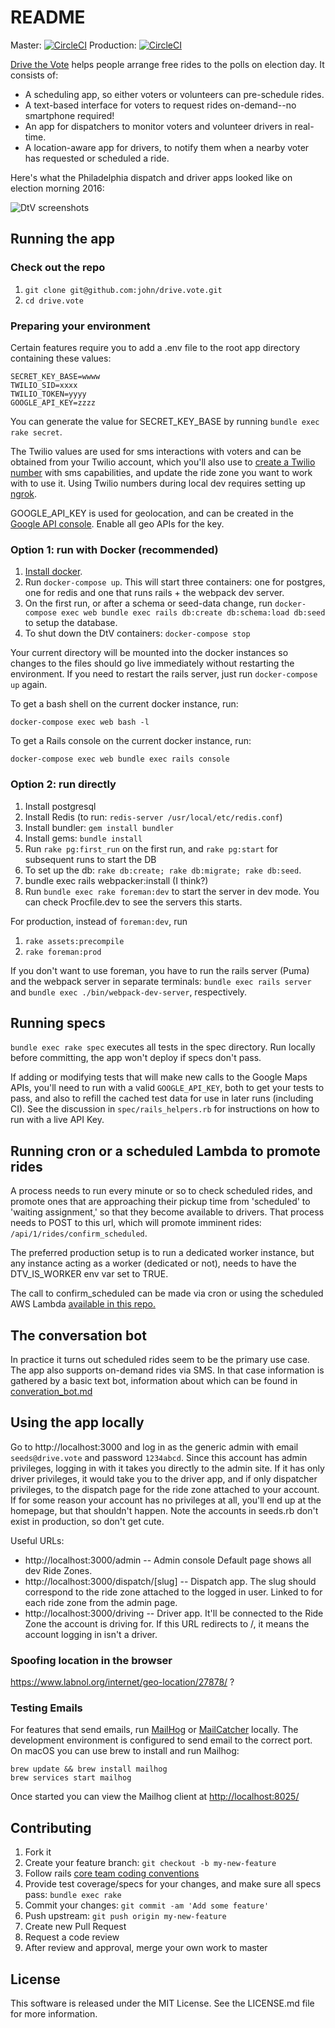 # README

Master: [![CircleCI](https://circleci.com/gh/john/drive.vote.svg?style=svg&circle-token=59230e969a45b9cbd93ef91e357dd64d07db342b)](https://circleci.com/gh/john/drive.vote)
Production: [![CircleCI](https://circleci.com/gh/john/drive.vote/tree/production.svg?style=svg&circle-token=59230e969a45b9cbd93ef91e357dd64d07db342b)](https://circleci.com/gh/john/drive.vote/tree/production)

[Drive the Vote](https://drive.vote) helps people arrange free rides to the polls on election day. It consists of:
* A scheduling app, so either voters or volunteers can pre-schedule rides.
* A text-based interface for voters to request rides on-demand--no smartphone required!
* An app for dispatchers to monitor voters and volunteer drivers in real-time.
* A location-aware app for drivers, to notify them when a nearby voter has requested or scheduled a ride.

Here's what the Philadelphia dispatch and driver apps looked like on election morning 2016:

![DtV screenshots](https://i.imgur.com/NeS6KCd.png)


## Running the app

### Check out the repo

1. `git clone git@github.com:john/drive.vote.git`
1. `cd drive.vote`

### Preparing your environment

Certain features require you to add a .env file to the root app directory containing these values:

  ```
  SECRET_KEY_BASE=wwww
  TWILIO_SID=xxxx
  TWILIO_TOKEN=yyyy
  GOOGLE_API_KEY=zzzz
  ```
 
You can generate the value for SECRET_KEY_BASE by running `bundle exec rake secret`.

The Twilio values are used for sms interactions with voters and can be obtained from your Twilio account, which you'll also use to [create a Twilio number](https://github.com/john/drive.vote/wiki/Buying-and-Configuring-Twilio-Numbers) with sms capabilities, and update the ride zone you want to work with to use it. Using Twilio numbers during local dev requires setting up [ngrok](https://www.twilio.com/blog/2013/10/test-your-webhooks-locally-with-ngrok.html).

GOOGLE_API_KEY is used for geolocation, and can be created in the [Google API console](https://console.cloud.google.com/apis/). Enable all geo APIs for the key.

### Option 1: run with Docker (recommended)

1. [Install docker](https://store.docker.com/search?type=edition&offering=community).
1. Run `docker-compose up`. This will start three containers: one for postgres, one for redis and one that runs rails + the webpack dev server.
1. On the first run, or after a schema or seed-data change, run `docker-compose exec web bundle exec rails db:create db:schema:load db:seed` to setup the database.
1. To shut down the DtV containers: `docker-compose stop`

Your current directory will be mounted into the docker instances so changes to the files should go live immediately without restarting the environment. If you need to restart the rails server, just run `docker-compose up` again.

To get a bash shell on the current docker instance, run:

  ```
  docker-compose exec web bash -l
  ```

To get a Rails console on the current docker instance, run:

  ```
  docker-compose exec web bundle exec rails console
  ```

### Option 2: run directly

1. Install postgresql
1. Install Redis (to run: `redis-server /usr/local/etc/redis.conf`)
1. Install bundler: `gem install bundler`
1. Install gems: `bundle install`
1. Run `rake pg:first_run` on the first run, and `rake pg:start` for subsequent runs to start the DB
1. To set up the db: `rake db:create; rake db:migrate; rake db:seed`.
1. bundle exec rails webpacker:install (I think?)
1. Run `bundle exec rake foreman:dev` to start the server in dev mode. You can check Procfile.dev to see the servers this starts.

For production, instead of `foreman:dev`, run
  1. `rake assets:precompile`
  1. `rake foreman:prod`

If you don't want to use foreman, you have to run the rails server (Puma) and the webpack server in separate terminals: `bundle exec rails server` and `bundle exec ./bin/webpack-dev-server`, respectively.

## Running specs

`bundle exec rake spec` executes all tests in the spec directory. Run locally before committing, the app won't deploy if specs don't pass.

If adding or modifying tests that will make new calls to the Google Maps APIs, you'll need to run with a valid `GOOGLE_API_KEY`, both to get your tests to pass, and also to refill the cached test data for use in later runs (including CI). See the discussion in `spec/rails_helpers.rb` for instructions on how to run with a live API Key.

## Running cron or a scheduled Lambda to promote rides

A process needs to run every minute or so to check scheduled rides, and promote ones that are approaching their pickup time from 'scheduled' to 'waiting assignment,' so that they become available to drivers. That process needs to POST to this url, which will promote imminent rides: `/api/1/rides/confirm_scheduled`.

The preferred production setup is to run a dedicated worker instance, but any instance acting as a worker (dedicated or not), needs to have the DTV_IS_WORKER env var set to TRUE.

The call to confirm_scheduled can be made via cron or using the scheduled AWS Lambda [available in this repo.](https://github.com/john/drive.vote/blob/master/vendor/lambda/lambda_handler.py)

## The conversation bot

In practice it turns out scheduled rides seem to be the primary use case. The app also supports on-demand rides via SMS. In that case information is gathered by a basic text bot, information about which can be found in [converation_bot.md](https://github.com/john/drive.vote/blob/master/docs/converation_bot.md)

## Using the app locally

Go to http://localhost:3000 and log in as the generic admin with email `seeds@drive.vote` and password `1234abcd`. Since this account has admin privileges, logging in with it takes you directly to the admin site. If it has only driver privileges, it would take you to the driver app, and if only dispatcher privileges, to the dispatch page for the ride zone attached to your account. If for some reason your account has no privileges at all, you'll end up at the homepage, but that shouldn't happen. Note the accounts in seeds.rb don't exist in production, so don't get cute.

Useful URLs:

  * http://localhost:3000/admin -- Admin console Default page shows all dev Ride Zones.
  * http://localhost:3000/dispatch/[slug] -- Dispatch app. The slug should correspond to the ride zone attached to the logged in user. Linked to for each ride zone from the admin page.
  * http://localhost:3000/driving -- Driver app. It'll be connected to the Ride Zone the account is driving for. If this URL redirects to /, it means the account logging in isn't a driver.
  
### Spoofing location in the browser
https://www.labnol.org/internet/geo-location/27878/ ?

### Testing Emails

For features that send emails, run [MailHog](https://github.com/mailhog/MailHog) or [MailCatcher](https://mailcatcher.me/) locally. The development environment is configured to send email to the correct port. On macOS you can use brew to install and run Mailhog:

  ```
  brew update && brew install mailhog
  brew services start mailhog
  ```

Once started you can view the Mailhog client at [http://localhost:8025/](http://localhost:8025/)

## Contributing

1. Fork it
1. Create your feature branch: `git checkout -b my-new-feature`
1. Follow rails [core team coding conventions](http://guides.rubyonrails.org/contributing_to_ruby_on_rails.html#write-your-code)
1. Provide test coverage/specs for your changes, and make sure all specs pass: `bundle exec rake`
1. Commit your changes: `git commit -am 'Add some feature'`
1. Push upstream: `git push origin my-new-feature`
1. Create new Pull Request
1. Request a code review
1. After review and approval, merge your own work to master

## License

This software is released under the MIT License. See the LICENSE.md file for more information.
